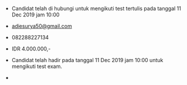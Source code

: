 - Candidat telah di hubungi untuk mengikuti test tertulis pada tanggal 11 Dec 2019 jam 10:00

- adiesurya50@gmail.com

-  082288227134

- IDR 4.000.000,-

- Candidat telah hadir pada tanggal 11 Dec 2019 jam 10:00 untuk mengikuti test exam.

- 
